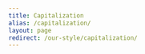 ```yaml
---
title: Capitalization
alias: /capitalization/
layout: page
redirect: /our-style/capitalization/
---
```

